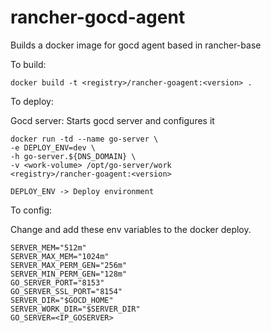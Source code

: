 rancher-gocd-agent
=======================

Builds a docker image for gocd agent based in rancher-base

To build:

```
docker build -t <registry>/rancher-goagent:<version> .
```

To deploy:

Gocd server: Starts gocd server and configures it

```
docker run -td --name go-server \
-e DEPLOY_ENV=dev \
-h go-server.${DNS_DOMAIN} \
-v <work-volume> /opt/go-server/work
<registry>/rancher-goagent:<version>

DEPLOY_ENV -> Deploy environment
```

To config:

Change and add these env variables to the docker deploy.

```
SERVER_MEM="512m"
SERVER_MAX_MEM="1024m"
SERVER_MAX_PERM_GEN="256m"
SERVER_MIN_PERM_GEN="128m"
GO_SERVER_PORT="8153"
GO_SERVER_SSL_PORT="8154"
SERVER_DIR="$GOCD_HOME"
SERVER_WORK_DIR="$SERVER_DIR"
GO_SERVER=<IP_GOSERVER>

```
